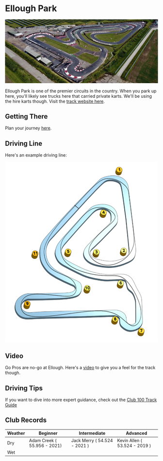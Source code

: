 # Ellough Park

![Aerial View](images/ElloughPark-AerialView.jpg)

Ellough Park is one of the premier circuits in the country. When you park up here, you'll likely see trucks here that carried private karts. We'll be using the hire karts though. Visit the [track website here](http://www.elloughpark.co.uk/).

## Getting There

Plan your journey [here](https://www.google.com/maps/place/Ellough+Park+Kart+Circuit/@52.4351371,1.6018921,17.5z/data=!4m13!1m7!3m6!1s0x47da1e7516df2eb3:0x47cbc48f7c3dfc3a!2sBeccles+NR34+7XD,+UK!3b1!8m2!3d52.4351306!4d1.6021515!3m4!1s0x47d9f60e3c2ec8ef:0x156dce0dbaf4d6a0!8m2!3d52.4347496!4d1.6016709?hl=en-US).

## Driving Line

Here's an example driving line:

![Driving Line](images/ElloughPark-DrivingLine.png)

## Video

Go Pros are no-go at Ellough. Here's a [video](https://www.youtube.com/watch?v=bN9HLw7i2DU) to give you a feel for the track though.

## Driving Tips

If you want to dive into more expert guidance, check out the [Club 100 Track Guide](https://club100.co.uk/circuit-guide/ellough-park-bite-size-track-guide/)

## Club Records

| Weather | Beginner | Intermediate | Advanced |
|---      |---       |---           |---       |
| Dry     | Adam Creek ( 55.956 - 2021) | Jack Merry ( 54.524 - 2021 ) | Kevin Allen ( 53.524 - 2019 ) |
| Wet     |          |              |          |
